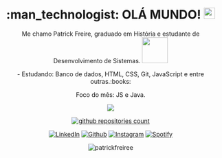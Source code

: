 <h1 align="center">  :man_technologist: OLÁ MUNDO! <img src="https://media.giphy.com/media/hvRJCLFzcasrR4ia7z/giphy.gif" width="26px"> </h1>
<p align="center">Me chamo Patrick Freire, graduado em História e estudante de Desenvolvimento de Sistemas. <img src="https://camo.githubusercontent.com/40dff491d4e8123af55298ef908faedb66c463e5/68747470733a2f2f6d656469612e67697068792e636f6d2f6d656469612f57556c706c634d704f43456d5447427442572f67697068792e676966" width="60"></p></p>

<p align="center">- Estudando: Banco de dados, HTML, CSS, Git, JavaScript e entre outras.:books:</p>
<p align = "center"> Foco do mês: JS e Java.</p>
 
<p align="center">
 <a><img src="https://github-readme-stats.vercel.app/api?username=patrickfreiree&show_icons=true&theme=dark&show_icons=true" /></a>
  </p>
  
<p align="center">
<a href="https://github.com/patrickfreiree?tab=repositories">
  <img src="https://badges.pufler.dev/repos/patrickfreiree?logo=GitHub&label=Github%20repositories&color=blue&logoColor=white&style=flat-square" alt="github repositories count" />
</a> <br/> </p>

<p align="center">
<a target="_blank" href="https://www.linkedin.com/in/patrickfreiremachado/" target="_blank"><img alt="LinkedIn" src="https://img.shields.io/badge/linkedin-%230077B5.svg?&style=for-the-badge&logo=linkedin&logoColor=white" /></a> 
<a href="https://github.com/patrickfreiree" target="_blank"><img alt="Github" src="https://img.shields.io/badge/GitHub-%2312100E.svg?&style=for-the-badge&logo=Github&logoColor=white" /></a>
<a target="_blank" href="https://www.instagram.com/fraggmentar/" target="_blank"><img alt="Instagram" src="https://camo.githubusercontent.com/5c3f3164b340475c38f1ec3d8c6d0c6e8656fbccac25d06cfb86477079b88638/68747470733a2f2f696d672e736869656c64732e696f2f62616467652f696e7374616772616d2d2532334534343035462e7376673f267374796c653d666f722d7468652d6261646765266c6f676f3d696e7374616772616d266c6f676f436f6c6f723d7768697465" /></a>
  <a target="_blank" href="https://open.spotify.com/user/patrickfreire?si=Kfm3kWZSTf6fk2n_C5-h4Q" target="_blank"><img alt="Spotify" src="https://img.shields.io/badge/Spotify-1ED760?&style=for-the-badge&logo=spotify&logoColor=white" /></a> 
  </p>
<p align="center"><img src="https://komarev.com/ghpvc/?username=patrickfreiree" alt="patrickfreiree" /></p>

